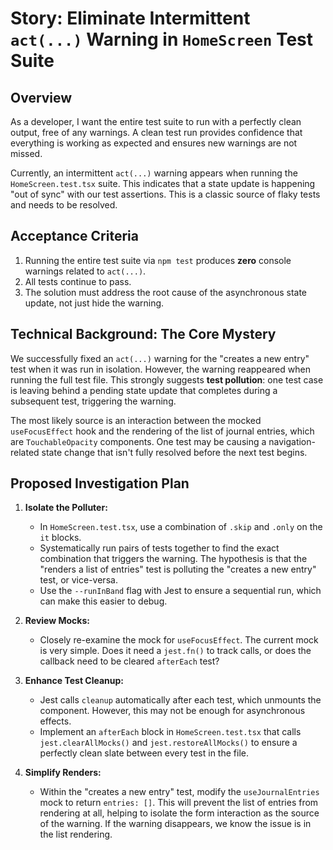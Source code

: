 # Story: Eliminate Intermittent `act(...)` Warning in `HomeScreen` Test Suite

## Overview

As a developer, I want the entire test suite to run with a perfectly clean output, free of any warnings. A clean test run provides confidence that everything is working as expected and ensures new warnings are not missed.

Currently, an intermittent `act(...)` warning appears when running the `HomeScreen.test.tsx` suite. This indicates that a state update is happening "out of sync" with our test assertions. This is a classic source of flaky tests and needs to be resolved.

## Acceptance Criteria

1.  Running the entire test suite via `npm test` produces **zero** console warnings related to `act(...)`.
2.  All tests continue to pass.
3.  The solution must address the root cause of the asynchronous state update, not just hide the warning.

## Technical Background: The Core Mystery

We successfully fixed an `act(...)` warning for the "creates a new entry" test when it was run in isolation. However, the warning reappeared when running the full test file. This strongly suggests **test pollution**: one test case is leaving behind a pending state update that completes during a subsequent test, triggering the warning.

The most likely source is an interaction between the mocked `useFocusEffect` hook and the rendering of the list of journal entries, which are `TouchableOpacity` components. One test may be causing a navigation-related state change that isn't fully resolved before the next test begins.

## Proposed Investigation Plan

1.  **Isolate the Polluter:**
    *   In `HomeScreen.test.tsx`, use a combination of `.skip` and `.only` on the `it` blocks.
    *   Systematically run pairs of tests together to find the exact combination that triggers the warning. The hypothesis is that the "renders a list of entries" test is polluting the "creates a new entry" test, or vice-versa.
    *   Use the `--runInBand` flag with Jest to ensure a sequential run, which can make this easier to debug.

2.  **Review Mocks:**
    *   Closely re-examine the mock for `useFocusEffect`. The current mock is very simple. Does it need a `jest.fn()` to track calls, or does the callback need to be cleared `afterEach` test?

3.  **Enhance Test Cleanup:**
    *   Jest calls `cleanup` automatically after each test, which unmounts the component. However, this may not be enough for asynchronous effects.
    *   Implement an `afterEach` block in `HomeScreen.test.tsx` that calls `jest.clearAllMocks()` and `jest.restoreAllMocks()` to ensure a perfectly clean slate between every test in the file.

4.  **Simplify Renders:**
    *   Within the "creates a new entry" test, modify the `useJournalEntries` mock to return `entries: []`. This will prevent the list of entries from rendering at all, helping to isolate the form interaction as the source of the warning. If the warning disappears, we know the issue is in the list rendering. 